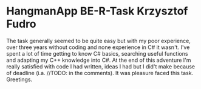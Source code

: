 # HangmanApp BE-R-Task Krzysztof Fudro

The task generally seemed to be quite easy but with my poor experience, over three years without coding and none experience in C# it wasn't. 
I've spent a lot of time getting to know C# basics, searching useful functions and adapting my C++ knowledge into C#. 
At the end of this adventure I'm really satisfied with code I had written, ideas I had but I did't make because of deadline (i.a. //TODO: in the comments). 
It was pleasure faced this task. Greetings. 
